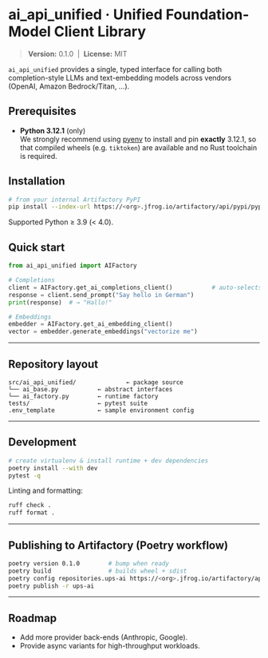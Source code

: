 # ai_api_unified · Unified Foundation-Model Client Library

> **Version:** 0.1.0 &nbsp;|&nbsp; **License:** MIT

`ai_api_unified` provides a single, typed interface for calling both completion-style
LLMs and text-embedding models across vendors (OpenAI, Amazon Bedrock/Titan, …).

## Prerequisites

- **Python 3.12.1** (only)  
  We strongly recommend using [pyenv](https://github.com/pyenv/pyenv) to install and pin **exactly** 3.12.1, so that compiled wheels (e.g. `tiktoken`) are available and no Rust toolchain is required.

## Installation

```bash
# from your internal Artifactory PyPI
pip install --index-url https://<org>.jfrog.io/artifactory/api/pypi/pypi-local/simple ai_api_unified
```

Supported Python ≥ 3.9 (< 4.0).

## Quick start

```python
from ai_api_unified import AIFactory

# Completions
client = AIFactory.get_ai_completions_client()           # auto-selects engine via .env
response = client.send_prompt("Say hello in German")
print(response)  # → "Hallo!"

# Embeddings
embedder = AIFactory.get_ai_embedding_client()
vector = embedder.generate_embeddings("vectorize me")
```

---

## Repository layout

```
src/ai_api_unified/              ← package source
└── ai_base.py           ← abstract interfaces
└── ai_factory.py        ← runtime factory
tests/                   ← pytest suite
.env_template            ← sample environment config
```

---

## Development

```bash
# create virtualenv & install runtime + dev dependencies
poetry install --with dev
pytest -q
```

Linting and formatting:

```bash
ruff check .
ruff format .
```

---

## Publishing to Artifactory (Poetry workflow)

```bash
poetry version 0.1.0        # bump when ready
poetry build                # builds wheel + sdist
poetry config repositories.ups-ai https://<org>.jfrog.io/artifactory/api/pypi/pypi-local
poetry publish -r ups-ai
```

---

## Roadmap

- Add more provider back-ends (Anthropic, Google).
- Provide async variants for high-throughput workloads.
